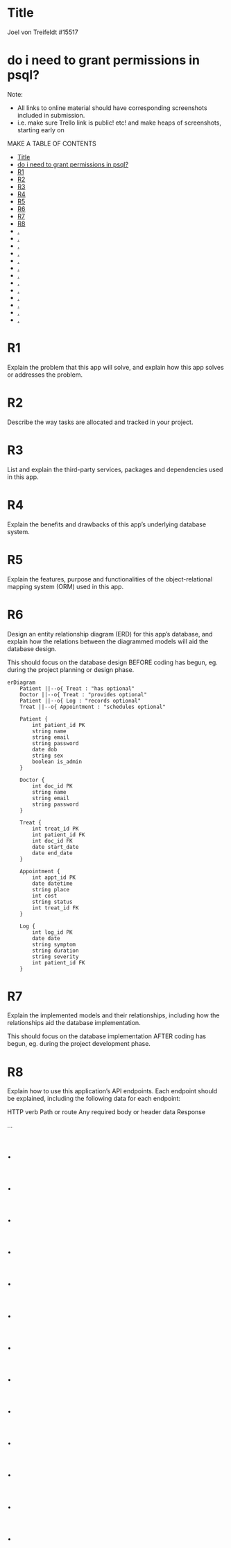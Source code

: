 # Title

Joel von Treifeldt
#15517

# do i need to grant permissions in psql?

Note:

- All links to online material should have corresponding screenshots included in submission.
- i.e. make sure Trello link is public! etc! and make heaps of screenshots, starting early on

MAKE A TABLE OF CONTENTS

- [Title](#title)
- [do i need to grant permissions in psql?](#do-i-need-to-grant-permissions-in-psql)
- [R1](#r1)
- [R2](#r2)
- [R3](#r3)
- [R4](#r4)
- [R5](#r5)
- [R6](#r6)
- [R7](#r7)
- [R8](#r8)
- [.](#)
- [.](#-1)
- [.](#-2)
- [.](#-3)
- [.](#-4)
- [.](#-5)
- [.](#-6)
- [.](#-7)
- [.](#-8)
- [.](#-9)
- [.](#-10)
- [.](#-11)
- [.](#-12)

# R1

Explain the problem that this app will solve, and explain how this app solves or addresses the problem.

# R2

Describe the way tasks are allocated and tracked in your project.

# R3

List and explain the third-party services, packages and dependencies used in this app.

# R4

Explain the benefits and drawbacks of this app’s underlying database system.

# R5

Explain the features, purpose and functionalities of the object-relational mapping system (ORM) used in this app.

# R6

Design an entity relationship diagram (ERD) for this app’s database, and explain how the relations between the diagrammed models will aid the database design.

This should focus on the database design BEFORE coding has begun, eg. during the project planning or design phase.

<!-- how to display mermaid diagram in markdown? -->
```
erDiagram
    Patient ||--o{ Treat : "has optional"
    Doctor ||--o{ Treat : "provides optional"
    Patient ||--o{ Log : "records optional"
    Treat ||--o{ Appointment : "schedules optional"

    Patient {
        int patient_id PK
        string name
        string email
        string password
        date dob
        string sex
        boolean is_admin
    }

    Doctor {
        int doc_id PK
        string name
        string email
        string password
    }

    Treat {
        int treat_id PK
        int patient_id FK
        int doc_id FK
        date start_date
        date end_date
    }

    Appointment {
        int appt_id PK
        date datetime
        string place
        int cost
        string status
        int treat_id FK
    }

    Log {
        int log_id PK
        date date
        string symptom
        string duration
        string severity
        int patient_id FK
    }
```

# R7

Explain the implemented models and their relationships, including how the relationships aid the database implementation.

This should focus on the database implementation AFTER coding has begun, eg. during the project development phase.

# R8

Explain how to use this application’s API endpoints. Each endpoint should be explained, including the following data for each endpoint:

HTTP verb
Path or route
Any required body or header data
Response

...

# .

<!-- CMP1001-6.2: JUSTIFIES the purpose and goal of the developed application.
6 to >5 pts
HD
Provides a DETAILED explanation about the problem being solved by the developed application AND about how the app addresses the problem, and DOES use any objective references or statistics to support their answer. -->

# .

<!-- CMP1001-2.3: DESCRIBES the way tasks are planned and tracked in the project.
6 to >5 pts
HD
Meets D, and includes proof of THOROUGH usage of specific task management tools THROUGH THE LENGTH OF THE PROJECT.

"Meets D" means disctinction. look at rubric table: F, P, C, D, HD -->

# .

<!-- CMP1001-1.2: DESCRIBES the third party services, packages or dependencies that are used in the developed application.
6 to >5 pts
HD
The description provided is DETAILED, and the description details ALL of the services, packages or dependencies that are used in the developed application. -->

# .

<!-- CMP1001-2.4: IDENTIFY AND DESCRIBE the benefits and drawbacks of a chosen database system.
6 to >5 pts
HD
Meets D, and describes benefits AND drawbacks to a thorough level of detail. -->

# .

<!-- CMP1001-1.3: EXPLAINS the features and functionalities of an object-relational mapping (ORM) system
6 to >5 pts
HD
Explains MULTIPLE features or functionalities of an ORM to a THOROUGH level of detail, supporting the explanation with AT LEAST ONE code example. -->

# .

<!-- PMG1003-2.1, PMG1003-7.3: EXPLAINS a plan for normalised database relations.
12 to >10 pts
HD
Meets D, and the explanation includes comparisons to how AT LEAST ONE model or relations would look in other levels of normalisation than the one shown in the ERD. -->

# .

<!-- CMP1001-7.2: DESCRIBES the project’s models in terms of the relationships they have with each other.
6 to >5 pts
HD
Meets D, and includes appropriate code examples supporting the descriptions. -->

# .

<!-- CMP1001-1.4: IDENTIFY AND DESCRIBE the application’s API endpoints.
6 to >5 pts
HD
Meets D, applied to ALL of the application’s API endpoints. -->

# .

<!-- PGM1003-2.2: IMPLEMENTS a normalised database design.
6 to >5 pts
HD
Meets D with no duplication and ideal model implementation. -->

# .

<!-- PGM1003-6.2: IMPLEMENTS a database design that appropriately addresses the requirements of the planned scenario.
6 to >5 pts
HD
Meets D and represents a highly optimised or normalised solution. -->

# .

<!-- PGM1003-4.1: IMPLEMENTS database queries that provide correct data for the given scenario.
6 to >5 pts
HD
Implements queries that provide ALL data needed for a working solution, and the queries are suitably complex and optimised. -->

# .

<!-- PGM1003-4.2: WRITES code comments that demonstrate how the queries implemented correctly represent the database structure.
6 to >5 pts
HD
ALL queries or model methods are commented to a THOROUGH level of detail, with reference to a style guide or comment style guide in the project documentation. -->

# .

<!-- PGM1003-5.2: IMPLEMENTS sanitization and validation techniques on user input to maintain data integrity
6 to >5 pts
HD
Validates ALL user input AND sanitises user input where relevant. -->

